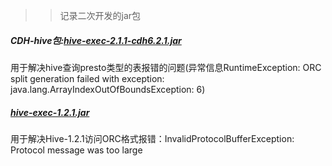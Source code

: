 >> 记录二次开发的jar包
##### CDH-hive包:[hive-exec-2.1.1-cdh6.2.1.jar](https://github.com/V-I-C-T-O-R/ToolList/blob/master/jars/hive-exec-2.1.1-cdh6.2.1.jar)  
用于解决hive查询presto类型的表报错的问题(异常信息RuntimeException: ORC split generation failed with exception: java.lang.ArrayIndexOutOfBoundsException: 6)

##### [hive-exec-1.2.1.jar](https://github.com/V-I-C-T-O-R/ToolList/blob/master/jars/hive-exec-1.2.1.jar)  
用于解决Hive-1.2.1访问ORC格式报错：InvalidProtocolBufferException: Protocol message was too large